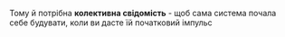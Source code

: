 Тому й потрібна **колективна свідомість** - щоб сама система почала себе будувати, коли ви дасте їй початковий імпульс